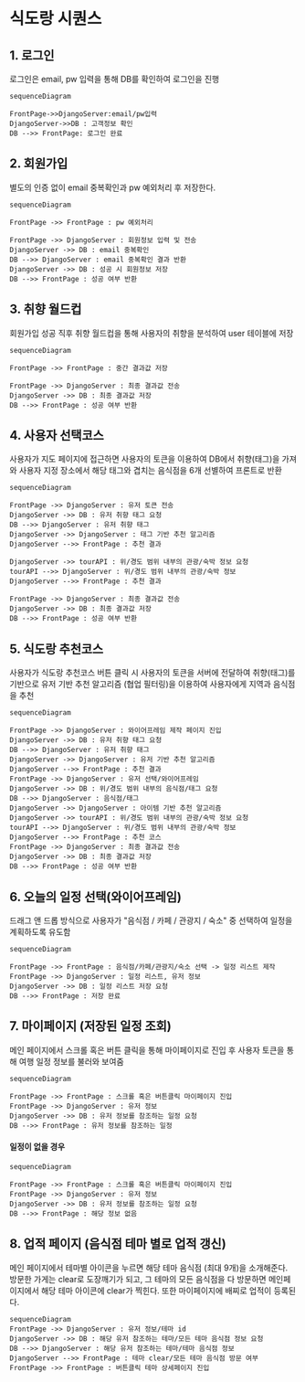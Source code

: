 # 식도랑 시퀀스



## 1. 로그인

로그인은 email, pw 입력을 통해 DB를 확인하여 로그인을 진행

``` mermaid
sequenceDiagram

FrontPage->>DjangoServer:email/pw입력
DjangoServer->>DB : 고객정보 확인
DB -->> FrontPage: 로그인 완료
```



## 2. 회원가입

별도의 인증 없이 email 중복확인과 pw 예외처리 후 저장한다.

``` mermaid
sequenceDiagram

FrontPage ->> FrontPage : pw 예외처리

FrontPage ->> DjangoServer : 회원정보 입력 및 전송
DjangoServer ->> DB : email 중복확인
DB -->> DjangoServer : email 중복확인 결과 반환
DjangoServer ->> DB : 성공 시 회원정보 저장
DB -->> FrontPage : 성공 여부 반환
```

## 3. 취향 월드컵

회원가입 성공 직후 취향 월드컵을 통해 사용자의 취향을 분석하여 user 테이블에 저장

``` mermaid
sequenceDiagram

FrontPage ->> FrontPage : 중간 결과값 저장

FrontPage ->> DjangoServer : 최종 결과값 전송
DjangoServer ->> DB : 최종 결과값 저장
DB -->> FrontPage : 성공 여부 반환
```

## 4. 사용자 선택코스

사용자가 지도 페이지에 접근하면 사용자의 토큰을 이용하여 DB에서 취향(태그)을 가져와 사용자 지정 장소에서 해당 태그와 겹치는 음식점을 6개 선별하여 프론트로 반환

``` mermaid
sequenceDiagram

FrontPage ->> DjangoServer : 유저 토큰 전송
DjangoServer ->> DB : 유저 취향 태그 요청
DB -->> DjangoServer : 유저 취향 태그
DjangoServer ->> DjangoServer : 태그 기반 추천 알고리즘
DjangoServer -->> FrontPage : 추천 결과

DjangoServer ->> tourAPI : 위/경도 범위 내부의 관광/숙박 정보 요청
tourAPI -->> DjangoServer : 위/경도 범위 내부의 관광/숙박 정보
DjangoServer -->> FrontPage : 추천 결과

FrontPage ->> DjangoServer : 최종 결과값 전송
DjangoServer ->> DB : 최종 결과값 저장
DB -->> FrontPage : 성공 여부 반환
```



## 5. 식도랑 추천코스

사용자가 식도랑 추천코스 버튼 클릭 시 사용자의 토큰을 서버에 전달하여 취향(태그)를 기반으로 유저 기반 추천 알고리즘 (협업 필터링)을 이용하여 사용자에게 지역과 음식점을 추천

``` mermaid
sequenceDiagram

FrontPage ->> DjangoServer : 와이어프레임 제작 페이지 진입
DjangoServer ->> DB : 유저 취향 태그 요청
DB -->> DjangoServer : 유저 취향 태그
DjangoServer ->> DjangoServer : 유저 기반 추천 알고리즘
DjangoServer -->> FrontPage : 추천 결과
FrontPage ->> DjangoServer : 유저 선택/와이어프레임
DjangoServer ->> DB : 위/경도 범위 내부의 음식점/태그 요청
DB -->> DjangoServer : 음식점/태그
DjangoServer ->> DjangoServer : 아이템 기반 추천 알고리즘
DjangoServer ->> tourAPI : 위/경도 범위 내부의 관광/숙박 정보 요청
tourAPI -->> DjangoServer : 위/경도 범위 내부의 관광/숙박 정보
DjangoServer -->> FrontPage : 추천 코스
FrontPage ->> DjangoServer : 최종 결과값 전송
DjangoServer ->> DB : 최종 결과값 저장
DB -->> FrontPage : 성공 여부 반환
```

## 6. 오늘의 일정 선택(와이어프레임)

드래그 앤 드롭 방식으로 사용자가 "음식점 / 카페 / 관광지 / 숙소" 중 선택하여 일정을 계획하도록 유도함

``` mermaid
sequenceDiagram

FrontPage ->> FrontPage : 음식점/카페/관광지/숙소 선택 -> 일정 리스트 제작
FrontPage ->> DjangoServer : 일정 리스트, 유저 정보
DjangoServer ->> DB : 일정 리스트 저장 요청
DB -->> FrontPage : 저장 완료
```

## 7. 마이페이지 (저장된 일정 조회)

메인 페이지에서 스크롤 혹은 버튼 클릭을 통해 마이페이지로 진입 후 사용자 토큰을 통해 여행 일정 정보를 불러와 보여줌

``` mermaid
sequenceDiagram

FrontPage ->> FrontPage : 스크롤 혹은 버튼클릭 마이페이지 진입
FrontPage ->> DjangoServer : 유저 정보
DjangoServer ->> DB : 유저 정보를 참조하는 일정 요청
DB -->> FrontPage : 유저 정보를 참조하는 일정
```

#### 일정이 없을 경우

``` mermaid
sequenceDiagram

FrontPage ->> FrontPage : 스크롤 혹은 버튼클릭 마이페이지 진입
FrontPage ->> DjangoServer : 유저 정보
DjangoServer ->> DB : 유저 정보를 참조하는 일정 요청
DB -->> FrontPage : 해당 정보 없음
```

## 8. 업적 페이지 (음식점 테마 별로 업적 갱신)

메인 페이지에서 테마별 아이콘을 누르면  해당 테마 음식점 (최대 9개)을 소개해준다. 방문한 가게는 clear로 도장깨기가 되고, 그 테마의 모든 음식점을 다 방문하면 메인페이지에서 해당 테마 아이콘에 clear가 찍힌다. 또한 마이페이지에 배찌로 업적이 등록된다.

```mermaid
sequenceDiagram
FrontPage ->> DjangoServer : 유저 정보/테마 id
DjangoServer ->> DB : 해당 유저 참조하는 테마/모든 테마 음식점 정보 요청
DB -->> DjangoServer : 해당 유저 참조하는 테마/테마 음식점 정보
DjangoServer -->> FrontPage : 테마 clear/모든 테마 음식점 방문 여부
FrontPage ->> FrontPage : 버튼클릭 테마 상세페이지 진입
```

